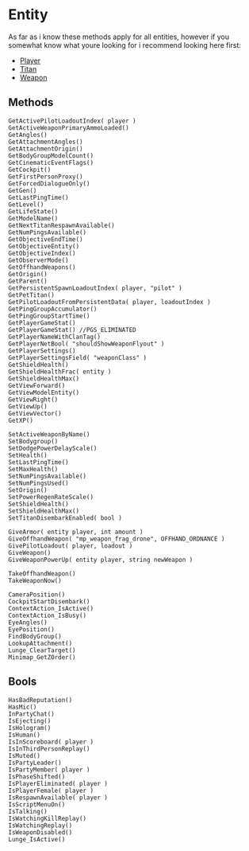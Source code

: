  # Entity
 As far as i know these methods apply for all entities, however if you somewhat know what youre looking for i recommend looking here first:  
- [Player](https://github.com/ScureX/Titanfall2-ModdingDocumentation/blob/main/Entity/Player.md)
- [Titan](https://github.com/ScureX/Titanfall2-ModdingDocumentation/blob/main/Entity/Titan.md)
- [Weapon](https://github.com/ScureX/Titanfall2-ModdingDocumentation/blob/main/Entity/Weapon.md)

## Methods
```
GetActivePilotLoadoutIndex( player )
GetActiveWeaponPrimaryAmmoLoaded()
GetAngles()
GetAttachmentAngles()
GetAttachmentOrigin()
GetBodyGroupModelCount()
GetCinematicEventFlags()
GetCockpit()
GetFirstPersonProxy()
GetForcedDialogueOnly()
GetGen()
GetLastPingTime()
GetLevel()
GetLifeState()
GetModelName()
GetNextTitanRespawnAvailable()
GetNumPingsAvailable()
GetObjectiveEndTime()
GetObjectiveEntity()
GetObjectiveIndex()
GetObserverMode()
GetOffhandWeapons()
GetOrigin()
GetParent()
GetPersistentSpawnLoadoutIndex( player, "pilot" )
GetPetTitan()
GetPilotLoadoutFromPersistentData( player, loadoutIndex )
GetPingGroupAccumulator()
GetPingGroupStartTime()
GetPlayerGameStat()
GetPlayerGameStat() //PGS_ELIMINATED
GetPlayerNameWithClanTag()
GetPlayerNetBool( "shouldShowWeaponFlyout" )
GetPlayerSettings()
GetPlayerSettingsField( "weaponClass" )
GetShieldHealth()
GetShieldHealthFrac( entity )
GetShieldHealthMax()
GetViewForward()
GetViewModelEntity()
GetViewRight()
GetViewUp()
GetViewVector()
GetXP()
```
```
SetActiveWeaponByName()
SetBodygroup()
SetDodgePowerDelayScale()
SetHealth()
SetLastPingTime()
SetMaxHealth()
SetNumPingsAvailable()
SetNumPingsUsed()
SetOrigin()
SetPowerRegenRateScale()
SetShieldHealth()
SetShieldHealthMax()
SetTitanDisembarkEnabled( bool )
```
```
GiveArmor( entity player, int amount )
GiveOffhandWeapon( "mp_weapon_frag_drone", OFFHAND_ORDNANCE )
GivePilotLoadout( player, loadout )
GiveWeapon()
GiveWeaponPowerUp( entity player, string newWeapon )

TakeOffhandWeapon()
TakeWeaponNow()
```
```
CameraPosition()
CockpitStartDisembark()
ContextAction_IsActive()
ContextAction_IsBusy()
EyeAngles()
EyePosition()
FindBodyGroup()
LookupAttachment()
Lunge_ClearTarget()
Minimap_GetZOrder()
```

## Bools
```
HasBadReputation()
HasMic()
InPartyChat()
IsEjecting()
IsHologram()
IsHuman()
IsInScoreboard( player )
IsInThirdPersonReplay()
IsMuted()
IsPartyLeader()
IsPartyMember( player )
IsPhaseShifted()
IsPlayerEliminated( player )
IsPlayerFemale( player )
IsRespawnAvailable( player )
IsScriptMenuOn()
IsTalking()
IsWatchingKillReplay()
IsWatchingReplay()
IsWeaponDisabled()
Lunge_IsActive()
```
